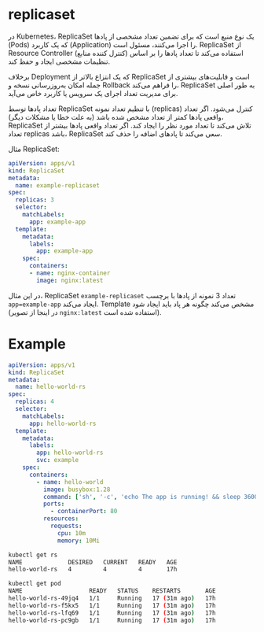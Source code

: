 # replicaset

در Kubernetes، ReplicaSet یک نوع منبع است که برای تضمین تعداد مشخصی از پادها (Pods) که یک کاربرد (Application) را اجرا می‌کنند، مسئول است. ReplicaSet از Resource Controller (کنترل کننده منابع) استفاده می‌کند تا تعداد پادها را بر اساس تنظیمات مشخصی ایجاد و حفظ کند.

برخلاف Deployment که یک انتزاع بالاتر از ReplicaSet است و قابلیت‌های بیشتری از جمله امکان به‌روزرسانی نسخه و Rollback را فراهم می‌کند، ReplicaSet به طور اصلی برای مدیریت تعداد اجرای یک سرویس یا کاربرد خاص می‌آید.

تعداد پادها توسط ReplicaSet با تنظیم تعداد نمونه (replicas) کنترل می‌شود. اگر تعداد واقعی پادها کمتر از تعداد مشخص شده باشد (به علت خطا یا مشکلات دیگر)، ReplicaSet تلاش می‌کند تا تعداد مورد نظر را ایجاد کند. اگر تعداد واقعی پادها بیشتر از تعداد replicas باشد، ReplicaSet سعی می‌کند تا پادهای اضافه را حذف کند.

مثال ReplicaSet:

```yaml
apiVersion: apps/v1
kind: ReplicaSet
metadata:
  name: example-replicaset
spec:
  replicas: 3
  selector:
    matchLabels:
      app: example-app
  template:
    metadata:
      labels:
        app: example-app
    spec:
      containers:
      - name: nginx-container
        image: nginx:latest
```

در این مثال، ReplicaSet `example-replicaset` تعداد 3 نمونه از پادها با برچسب `app=example-app` ایجاد می‌کند. Template مشخص می‌کند چگونه هر پاد باید ایجاد شود (در اینجا از تصویر `nginx:latest` استفاده شده است).

# Example
```yaml
apiVersion: apps/v1
kind: ReplicaSet
metadata:
  name: hello-world-rs
spec:
  replicas: 4
  selector:
    matchLabels:
      app: hello-world-rs
  template:
    metadata:
      labels:
        app: hello-world-rs
        svc: example
    spec:
      containers:
        - name: hello-world
          image: busybox:1.28
          command: ['sh', '-c', 'echo The app is running! && sleep 3600']
          ports:
            - containerPort: 80
          resources:
            requests:
              cpu: 10m
              memory: 10Mi
```
```bash
kubectl get rs
NAME             DESIRED   CURRENT   READY   AGE
hello-world-rs   4         4         4       17h
```
```bash
kubectl get pod
NAME                   READY   STATUS    RESTARTS       AGE
hello-world-rs-49jq4   1/1     Running   17 (31m ago)   17h
hello-world-rs-f5kx5   1/1     Running   17 (31m ago)   17h
hello-world-rs-lfq69   1/1     Running   17 (31m ago)   17h
hello-world-rs-pc9gb   1/1     Running   17 (31m ago)   17h
```

